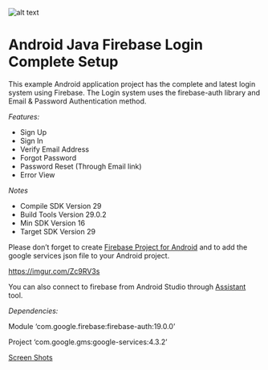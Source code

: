 ![alt text](https://firebase.google.com/downloads/brand-guidelines/PNG/logo-built_black.png)

# Android Java Firebase Login Complete Setup

This example Android application project has the complete and latest login system using Firebase. The Login system uses the firebase-auth library and Email & Password Authentication method. 

_*_Features:_*_
*  Sign Up 
*  Sign In
*  Verify Email Address 
*  Forgot Password
*  Password Reset (Through Email link)
*  Error View

_*_Notes_*_
* Compile SDK Version 29
* Build Tools Version 29.0.2
* Min SDK Version 16
* Target SDK Version 29

Please don’t forget to create [Firebase Project for Android](https://firebase.google.com/docs/android/setup?authuser=0) and to add the google services json file to your Android project. 

https://imgur.com/Zc9RV3s


You can also connect to firebase from Android Studio through [Assistant](https://developer.android.com/studio/write/firebase) tool.

_*Dependencies:*_

Module
‘com.google.firebase:firebase-auth:19.0.0’

Project
‘com.google.gms:google-services:4.3.2’


[Screen Shots](https://github.com/Balaviknesh/Android-Java-Firebase-Login-Example/tree/master/%20Firebase%20Login%20Screenshots)
